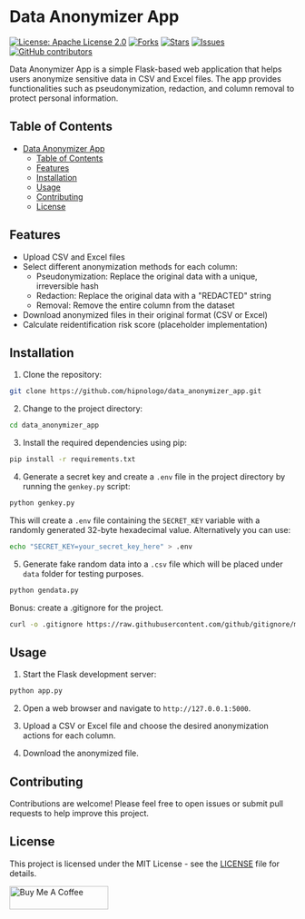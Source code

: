 # Data Anonymizer App

[![License: Apache License 2.0](https://img.shields.io/badge/License-Apache%202.0-blue.svg)](https://opensource.org/licenses/Apache-2.0)
[![Forks](https://img.shields.io/github/forks/hipnologo/data_anonymizer_app)](https://github.com/hipnologo/data_anonymizer_app/network/members)
[![Stars](https://img.shields.io/github/stars/hipnologo/data_anonymizer_app)](https://github.com/hipnologo/data_anonymizer_app/stargazers)
[![Issues](https://img.shields.io/github/issues/hipnologo/data_anonymizer_app)](https://github.com/hipnologo/data_anonymizer_app/issues)
[![GitHub contributors](https://img.shields.io/github/contributors/hipnologo/data_anonymizer_app)](https://github.com/hipnologo/data_anonymizer_app/graphs/contributors)

Data Anonymizer App is a simple Flask-based web application that helps users anonymize sensitive data in CSV and Excel files. The app provides functionalities such as pseudonymization, redaction, and column removal to protect personal information.

## Table of Contents

- [Data Anonymizer App](#data-anonymizer-app)
  - [Table of Contents](#table-of-contents)
  - [Features](#features)
  - [Installation](#installation)
  - [Usage](#usage)
  - [Contributing](#contributing)
  - [License](#license)

## Features

- Upload CSV and Excel files
- Select different anonymization methods for each column:
  - Pseudonymization: Replace the original data with a unique, irreversible hash
  - Redaction: Replace the original data with a "REDACTED" string
  - Removal: Remove the entire column from the dataset
- Download anonymized files in their original format (CSV or Excel)
- Calculate reidentification risk score (placeholder implementation)

## Installation

1. Clone the repository:

```bash
git clone https://github.com/hipnologo/data_anonymizer_app.git
```


2. Change to the project directory:

```bash
cd data_anonymizer_app
```

3. Install the required dependencies using pip:

```bash
pip install -r requirements.txt
```

4. Generate a secret key and create a `.env` file in the project directory by running the `genkey.py` script:

```bash
python genkey.py
```

This will create a `.env` file containing the `SECRET_KEY` variable with a randomly generated 32-byte hexadecimal value. Alternatively you can use: 
```bash
echo "SECRET_KEY=your_secret_key_here" > .env
```

5. Generate fake random data into a `.csv` file which will be placed under `data` folder for testing purposes.
```bash
python gendata.py
```

Bonus: create a .gitignore for the project.
```bash
curl -o .gitignore https://raw.githubusercontent.com/github/gitignore/main/Python.gitignore
```

## Usage

1. Start the Flask development server:

```bash
python app.py
```

2. Open a web browser and navigate to `http://127.0.0.1:5000`.

3. Upload a CSV or Excel file and choose the desired anonymization actions for each column.

4. Download the anonymized file.

## Contributing

Contributions are welcome! Please feel free to open issues or submit pull requests to help improve this project.

## License

This project is licensed under the MIT License - see the [LICENSE](LICENSE) file for details.

<a href="https://www.buymeacoffee.com/hipnologod" target="_blank"><img src="https://cdn.buymeacoffee.com/buttons/default-orange.png" alt="Buy Me A Coffee" height="41" width="174"></a>
